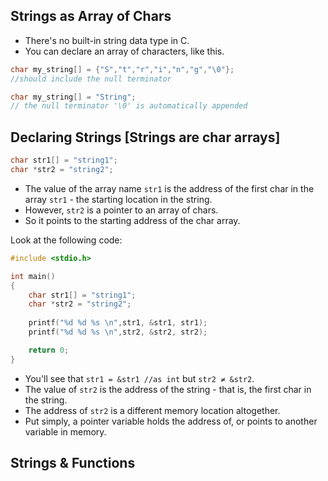 ## Strings as Array of Chars
- There's no built-in string data type in C.
- You can declare an array of characters, like this.
```c
char my_string[] = {"S","t","r","i","n","g","\0"};
//should include the null terminator

char my_string[] = "String";
// the null terminator '\0' is automatically appended

```

## Declaring Strings [Strings are char arrays]
```c
char str1[] = "string1";
char *str2 = "string2";
```
- The value of the array name `str1` is the address of the first char in the array `str1` - the starting location in the string.
- However, `str2` is a pointer to an array of chars.
- So it points to the starting address of the char array.

Look at the following code:
```c
#include <stdio.h>

int main()
{
    char str1[] = "string1";
    char *str2 = "string2";
    
    printf("%d %d %s \n",str1, &str1, str1);
    printf("%d %d %s \n",str2, &str2, str2);

    return 0;
}
```
- You'll see that `str1 = &str1 //as int` but `str2 ≠ &str2`.
- The value of `str2` is the address of the string - that is, the first char in the string.
- The address of `str2` is a different memory location altogether.
- Put simply, a pointer variable holds the address of, or points to another variable in memory.

## Strings & Functions

